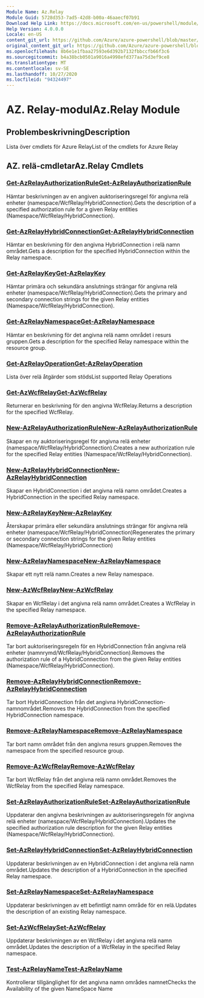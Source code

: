 ```yaml
---
Module Name: Az.Relay
Module Guid: 5728d353-7ad5-42d8-b00a-46aaecf07b91
Download Help Link: https://docs.microsoft.com/en-us/powershell/module/az.relay
Help Version: 4.0.0.0
Locale: en-US
content_git_url: https://github.com/Azure/azure-powershell/blob/master/src/Relay/Relay/help/Az.Relay.md
original_content_git_url: https://github.com/Azure/azure-powershell/blob/master/src/Relay/Relay/help/Az.Relay.md
ms.openlocfilehash: 8b6e1e1fbaa27593e6d392b7132fbbccfb66f3c6
ms.sourcegitcommit: b4a38bcb0501a9016a4998efd377aa75d3ef9ce8
ms.translationtype: MT
ms.contentlocale: sv-SE
ms.lasthandoff: 10/27/2020
ms.locfileid: "94324497"
---
```

# <span data-ttu-id="98f6f-101">AZ. Relay-modul</span><span class="sxs-lookup"><span data-stu-id="98f6f-101">Az.Relay Module</span></span>
## <span data-ttu-id="98f6f-102">Problembeskrivning</span><span class="sxs-lookup"><span data-stu-id="98f6f-102">Description</span></span>
<span data-ttu-id="98f6f-103">Lista över cmdlets för Azure Relay</span><span class="sxs-lookup"><span data-stu-id="98f6f-103">List of the cmdlets for Azure Relay</span></span>

## <span data-ttu-id="98f6f-104">AZ. relä-cmdletar</span><span class="sxs-lookup"><span data-stu-id="98f6f-104">Az.Relay Cmdlets</span></span>
### [<span data-ttu-id="98f6f-105">Get-AzRelayAuthorizationRule</span><span class="sxs-lookup"><span data-stu-id="98f6f-105">Get-AzRelayAuthorizationRule</span></span>](Get-AzRelayAuthorizationRule.md)
<span data-ttu-id="98f6f-106">Hämtar beskrivningen av en angiven auktoriseringsregel för angivna relä enheter (namespace/WcfRelay/HybridConnection).</span><span class="sxs-lookup"><span data-stu-id="98f6f-106">Gets the description of a specified authorization rule for a given Relay entities (Namespace/WcfRelay/HybridConnection).</span></span>

### [<span data-ttu-id="98f6f-107">Get-AzRelayHybridConnection</span><span class="sxs-lookup"><span data-stu-id="98f6f-107">Get-AzRelayHybridConnection</span></span>](Get-AzRelayHybridConnection.md)
<span data-ttu-id="98f6f-108">Hämtar en beskrivning för den angivna HybridConnection i relä namn området.</span><span class="sxs-lookup"><span data-stu-id="98f6f-108">Gets a description for the specified HybridConnection within the Relay namespace.</span></span>

### [<span data-ttu-id="98f6f-109">Get-AzRelayKey</span><span class="sxs-lookup"><span data-stu-id="98f6f-109">Get-AzRelayKey</span></span>](Get-AzRelayKey.md)
<span data-ttu-id="98f6f-110">Hämtar primära och sekundära anslutnings strängar för angivna relä enheter (namespace/WcfRelay/HybridConnection).</span><span class="sxs-lookup"><span data-stu-id="98f6f-110">Gets the primary and secondary connection strings for the given Relay entities (Namespace/WcfRelay/HybridConnection).</span></span>

### [<span data-ttu-id="98f6f-111">Get-AzRelayNamespace</span><span class="sxs-lookup"><span data-stu-id="98f6f-111">Get-AzRelayNamespace</span></span>](Get-AzRelayNamespace.md)
<span data-ttu-id="98f6f-112">Hämtar en beskrivning för det angivna relä namn området i resurs gruppen.</span><span class="sxs-lookup"><span data-stu-id="98f6f-112">Gets a description for the specified Relay namespace within the resource group.</span></span>

### [<span data-ttu-id="98f6f-113">Get-AzRelayOperation</span><span class="sxs-lookup"><span data-stu-id="98f6f-113">Get-AzRelayOperation</span></span>](Get-AzRelayOperation.md)
<span data-ttu-id="98f6f-114">Lista över relä åtgärder som stöds</span><span class="sxs-lookup"><span data-stu-id="98f6f-114">List supported Relay Operations</span></span>

### [<span data-ttu-id="98f6f-115">Get-AzWcfRelay</span><span class="sxs-lookup"><span data-stu-id="98f6f-115">Get-AzWcfRelay</span></span>](Get-AzWcfRelay.md)
<span data-ttu-id="98f6f-116">Returnerar en beskrivning för den angivna WcfRelay.</span><span class="sxs-lookup"><span data-stu-id="98f6f-116">Returns a description for the specified WcfRelay.</span></span>

### [<span data-ttu-id="98f6f-117">New-AzRelayAuthorizationRule</span><span class="sxs-lookup"><span data-stu-id="98f6f-117">New-AzRelayAuthorizationRule</span></span>](New-AzRelayAuthorizationRule.md)
<span data-ttu-id="98f6f-118">Skapar en ny auktoriseringsregel för angivna relä enheter (namespace/WcfRelay/HybridConnection).</span><span class="sxs-lookup"><span data-stu-id="98f6f-118">Creates a new authorization rule for the specified Relay entities (Namespace/WcfRelay/HybridConnection).</span></span>

### [<span data-ttu-id="98f6f-119">New-AzRelayHybridConnection</span><span class="sxs-lookup"><span data-stu-id="98f6f-119">New-AzRelayHybridConnection</span></span>](New-AzRelayHybridConnection.md)
<span data-ttu-id="98f6f-120">Skapar en HybridConnection i det angivna relä namn området.</span><span class="sxs-lookup"><span data-stu-id="98f6f-120">Creates a HybridConnection in the specified Relay namespace.</span></span>

### [<span data-ttu-id="98f6f-121">New-AzRelayKey</span><span class="sxs-lookup"><span data-stu-id="98f6f-121">New-AzRelayKey</span></span>](New-AzRelayKey.md)
<span data-ttu-id="98f6f-122">Återskapar primära eller sekundära anslutnings strängar för angivna relä enheter (namespace/WcfRelay/HybridConnection)</span><span class="sxs-lookup"><span data-stu-id="98f6f-122">Regenerates the primary or secondary connection strings for the given Relay entities (Namespace/WcfRelay/HybridConnection)</span></span>

### [<span data-ttu-id="98f6f-123">New-AzRelayNamespace</span><span class="sxs-lookup"><span data-stu-id="98f6f-123">New-AzRelayNamespace</span></span>](New-AzRelayNamespace.md)
<span data-ttu-id="98f6f-124">Skapar ett nytt relä namn.</span><span class="sxs-lookup"><span data-stu-id="98f6f-124">Creates a new Relay namespace.</span></span>

### [<span data-ttu-id="98f6f-125">New-AzWcfRelay</span><span class="sxs-lookup"><span data-stu-id="98f6f-125">New-AzWcfRelay</span></span>](New-AzWcfRelay.md)
<span data-ttu-id="98f6f-126">Skapar en WcfRelay i det angivna relä namn området.</span><span class="sxs-lookup"><span data-stu-id="98f6f-126">Creates a WcfRelay in the specified Relay namespace.</span></span>

### [<span data-ttu-id="98f6f-127">Remove-AzRelayAuthorizationRule</span><span class="sxs-lookup"><span data-stu-id="98f6f-127">Remove-AzRelayAuthorizationRule</span></span>](Remove-AzRelayAuthorizationRule.md)
<span data-ttu-id="98f6f-128">Tar bort auktoriseringsregeln för en HybridConnection från angivna relä enheter (namnrymd/WcfRelay/HybridConnection).</span><span class="sxs-lookup"><span data-stu-id="98f6f-128">Removes the authorization rule of a HybridConnection from the given Relay entities (Namespace/WcfRelay/HybridConnection).</span></span>

### [<span data-ttu-id="98f6f-129">Remove-AzRelayHybridConnection</span><span class="sxs-lookup"><span data-stu-id="98f6f-129">Remove-AzRelayHybridConnection</span></span>](Remove-AzRelayHybridConnection.md)
<span data-ttu-id="98f6f-130">Tar bort HybridConnection från det angivna HybridConnection-namnområdet.</span><span class="sxs-lookup"><span data-stu-id="98f6f-130">Removes the HybridConnection from the specified HybridConnection namespace.</span></span>

### [<span data-ttu-id="98f6f-131">Remove-AzRelayNamespace</span><span class="sxs-lookup"><span data-stu-id="98f6f-131">Remove-AzRelayNamespace</span></span>](Remove-AzRelayNamespace.md)
<span data-ttu-id="98f6f-132">Tar bort namn området från den angivna resurs gruppen.</span><span class="sxs-lookup"><span data-stu-id="98f6f-132">Removes the namespace from the specified resource group.</span></span> 

### [<span data-ttu-id="98f6f-133">Remove-AzWcfRelay</span><span class="sxs-lookup"><span data-stu-id="98f6f-133">Remove-AzWcfRelay</span></span>](Remove-AzWcfRelay.md)
<span data-ttu-id="98f6f-134">Tar bort WcfRelay från det angivna relä namn området.</span><span class="sxs-lookup"><span data-stu-id="98f6f-134">Removes the WcfRelay from the specified Relay namespace.</span></span>

### [<span data-ttu-id="98f6f-135">Set-AzRelayAuthorizationRule</span><span class="sxs-lookup"><span data-stu-id="98f6f-135">Set-AzRelayAuthorizationRule</span></span>](Set-AzRelayAuthorizationRule.md)
<span data-ttu-id="98f6f-136">Uppdaterar den angivna beskrivningen av auktoriseringsregeln för angivna relä enheter (namespace/WcfRelay/HybridConnection).</span><span class="sxs-lookup"><span data-stu-id="98f6f-136">Updates the specified authorization rule description for the given Relay entities (Namespace/WcfRelay/HybridConnection).</span></span>

### [<span data-ttu-id="98f6f-137">Set-AzRelayHybridConnection</span><span class="sxs-lookup"><span data-stu-id="98f6f-137">Set-AzRelayHybridConnection</span></span>](Set-AzRelayHybridConnection.md)
<span data-ttu-id="98f6f-138">Uppdaterar beskrivningen av en HybridConnection i det angivna relä namn området.</span><span class="sxs-lookup"><span data-stu-id="98f6f-138">Updates the description of a HybridConnection in the specified Relay namespace.</span></span>

### [<span data-ttu-id="98f6f-139">Set-AzRelayNamespace</span><span class="sxs-lookup"><span data-stu-id="98f6f-139">Set-AzRelayNamespace</span></span>](Set-AzRelayNamespace.md)
<span data-ttu-id="98f6f-140">Uppdaterar beskrivningen av ett befintligt namn område för en relä.</span><span class="sxs-lookup"><span data-stu-id="98f6f-140">Updates the description of an existing Relay namespace.</span></span>

### [<span data-ttu-id="98f6f-141">Set-AzWcfRelay</span><span class="sxs-lookup"><span data-stu-id="98f6f-141">Set-AzWcfRelay</span></span>](Set-AzWcfRelay.md)
<span data-ttu-id="98f6f-142">Uppdaterar beskrivningen av en WcfRelay i det angivna relä namn området.</span><span class="sxs-lookup"><span data-stu-id="98f6f-142">Updates the description of a WcfRelay in the specified Relay namespace.</span></span>

### [<span data-ttu-id="98f6f-143">Test-AzRelayName</span><span class="sxs-lookup"><span data-stu-id="98f6f-143">Test-AzRelayName</span></span>](Test-AzRelayName.md)
<span data-ttu-id="98f6f-144">Kontrollerar tillgänglighet för det angivna namn områdes namnet</span><span class="sxs-lookup"><span data-stu-id="98f6f-144">Checks the Availability of the given NameSpace Name</span></span>

